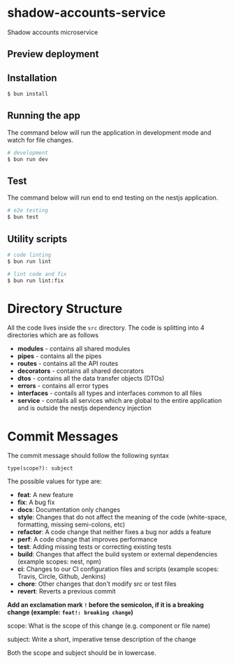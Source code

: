 # shadow-accounts-service

Shadow accounts microservice

## Preview deployment

## Installation

```bash
$ bun install
```

## Running the app

The command below will run the application in development mode and watch for file changes.

```bash
# development
$ bun run dev
```

## Test

The command below will run end to end testing on the nestjs application.

```bash
# e2e testing
$ bun test
```

## Utility scripts

```bash
# code linting
$ bun run lint

# lint code and fix
$ bun run lint:fix
```

# Directory Structure

All the code lives inside the `src` directory. The code is splitting into 4 directories which are as follows

- **modules** - contains all shared modules
- **pipes** - contains all the pipes
- **routes** - contains all the API routes
- **decorators** - contains all shared decorators
- **dtos** - contains all the data transfer objects (DTOs)
- **errors** - contains all error types
- **interfaces** - contails all types and interfaces common to all files
- **service** - contails all services which are global to the entire application and is outside the nestjs dependency injection

# Commit Messages

The commit message should follow the following syntax

    type(scope?): subject

The possible values for type are:

- **feat**: A new feature
- **fix**: A bug fix
- **docs**: Documentation only changes
- **style**: Changes that do not affect the meaning of the code (white-space, formatting, missing semi-colons, etc)
- **refactor**: A code change that neither fixes a bug nor adds a feature
- **perf**: A code change that improves performance
- **test**: Adding missing tests or correcting existing tests
- **build**: Changes that affect the build system or external dependencies (example scopes: nest, npm)
- **ci**: Changes to our CI configuration files and scripts (example scopes: Travis, Circle, Github, Jenkins)
- **chore**: Other changes that don't modify src or test files
- **revert**: Reverts a previous commit

**Add an exclamation mark `!` before the semicolon, if it is a breaking change (example: `feat!: breaking change`)**

scope: What is the scope of this change (e.g. component or file name)

subject: Write a short, imperative tense description of the change

Both the scope and subject should be in lowercase.
